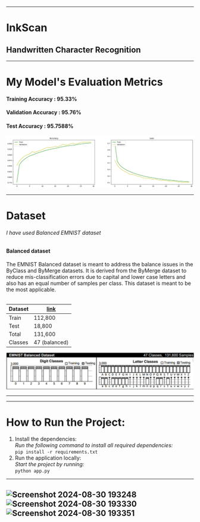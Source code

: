 ------------------------------------------------------------
# InkScan 
## Handwritten Character Recognition

------------------------------------------------------------
# My Model's Evaluation Metrics

<h4>Training Accuracy : 95.33%</h4>
<h4>Validation Accuracy : 95.76%</h4>
<h4>Test Accuracy : 95.7588%</h4>

![Model Evaluation](https://github.com/Tanishhkaa/Handwritten-Digits-Recognition/blob/main/HandwrittenCharacterRecognition-main/img.png)




-----------------------------------------------------------
# Dataset


<h6>I have used Balanced EMNIST dataset</h6>
<h4>Balanced dataset </h4>
The EMNIST Balanced dataset is meant to address the balance issues in the ByClass and ByMerge datasets. It is derived from the ByMerge dataset to reduce mis-classification errors due to capital and lower case letters and also has an equal number of samples per class. This dataset is meant to be the most applicable.</br>
</br>

|Dataset|<a href='https://www.kaggle.com/datasets/crawford/emnist?rvi=1'>link</a>|
|-|-|
|Train| 112,800|
|Test| 18,800|
|Total| 131,600|
|Classes| 47 (balanced)|

![image](https://github.com/Tanishhkaa/Handwritten-Digits-Recognition/blob/main/HandwrittenCharacterRecognition-main/img_1.png)


---

---

# How to Run the Project:

1.  Install the dependencies:<br>
    *Run the following command to install all required dependencies:* <br>
    `pip install -r requirements.txt` 
2.  Run the application locally:<br>
    *Start the project by running:* <br>
    `python app.py`
---
![Screenshot 2024-08-30 193248](https://github.com/user-attachments/assets/de993ccc-198b-4f7b-88e6-cf17d40a54de)
![Screenshot 2024-08-30 193330](https://github.com/user-attachments/assets/4e3a9ce1-03e6-4d98-9eeb-18889dfac44a)
![Screenshot 2024-08-30 193351](https://github.com/user-attachments/assets/1367de3d-2c37-4e14-abdf-59daef7c20e7)
---
